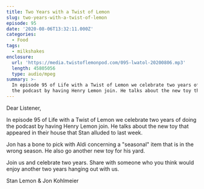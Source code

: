 ```yaml
---
title: Two Years with a Twist of Lemon
slug: two-years-with-a-twist-of-lemon
episode: 95
date: '2020-08-06T13:32:11.000Z'
categories:
  - Food
tags:
  - milkshakes
enclosure:
  url: 'https://media.twistoflemonpod.com/095-lwatol-20200806.mp3'
  length: 45805056
  type: audio/mpeg
summary: >-
  In episode 95 of Life with a Twist of Lemon we celebrate two years of doing
  the podcast by having Henry Lemon join. He talks about the new toy that
---
```


Dear Listener,

In episode 95 of Life with a Twist of Lemon we celebrate two years of doing the podcast by having Henry Lemon join. He talks about the new toy that appeared in their house that Stan alluded to last week.

Jon has a bone to pick with Aldi concerning a "seasonal" item that is in the wrong season. He also go another new toy for his yard.

Join us and celebrate two years. Share with someone who you think would enjoy another two years hanging out with us.

Stan Lemon & Jon Kohlmeier

